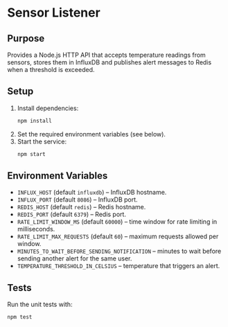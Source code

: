 # Sensor Listener

## Purpose
Provides a Node.js HTTP API that accepts temperature readings from sensors, stores them in InfluxDB and publishes alert messages to Redis when a threshold is exceeded.

## Setup
1. Install dependencies:
   ```bash
   npm install
   ```
2. Set the required environment variables (see below).
3. Start the service:
   ```bash
   npm start
   ```

## Environment Variables
- `INFLUX_HOST` (default `influxdb`) – InfluxDB hostname.
- `INFLUX_PORT` (default `8086`) – InfluxDB port.
- `REDIS_HOST` (default `redis`) – Redis hostname.
- `REDIS_PORT` (default `6379`) – Redis port.
- `RATE_LIMIT_WINDOW_MS` (default `60000`) – time window for rate limiting in milliseconds.
- `RATE_LIMIT_MAX_REQUESTS` (default `60`) – maximum requests allowed per window.
- `MINUTES_TO_WAIT_BEFORE_SENDING_NOTIFICATION` – minutes to wait before sending another alert for the same user.
- `TEMPERATURE_THRESHOLD_IN_CELSIUS` – temperature that triggers an alert.

## Tests
Run the unit tests with:
```bash
npm test
```
